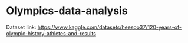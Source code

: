 # Olympics-data-analysis
Dataset link: https://www.kaggle.com/datasets/heesoo37/120-years-of-olympic-history-athletes-and-results 
